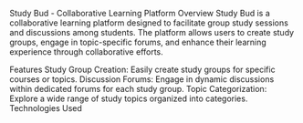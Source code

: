 Study Bud - Collaborative Learning Platform
Overview
Study Bud is a collaborative learning platform designed to facilitate group study sessions and discussions among students. The platform allows users to create study groups, engage in topic-specific forums, and enhance their learning experience through collaborative efforts.

Features
Study Group Creation: Easily create study groups for specific courses or topics.
Discussion Forums: Engage in dynamic discussions within dedicated forums for each study group.
Topic Categorization: Explore a wide range of study topics organized into categories.
Technologies Used
